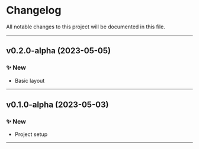# Changelog
All notable changes to this project will be documented in this file.

---

## **v0.2.0-alpha** (2023-05-05)
### ✨ New
- Basic layout

---

## **v0.1.0-alpha** (2023-05-03)
### ✨ New
- Project setup

---
